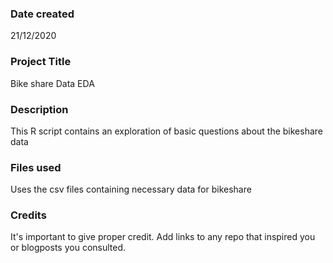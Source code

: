 ### Date created
21/12/2020
### Project Title
Bike share Data EDA

### Description
This R script contains an exploration of basic questions about the bikeshare data

### Files used
Uses the csv files containing necessary data for bikeshare

### Credits
It's important to give proper credit. Add links to any repo that inspired you or blogposts you consulted.

